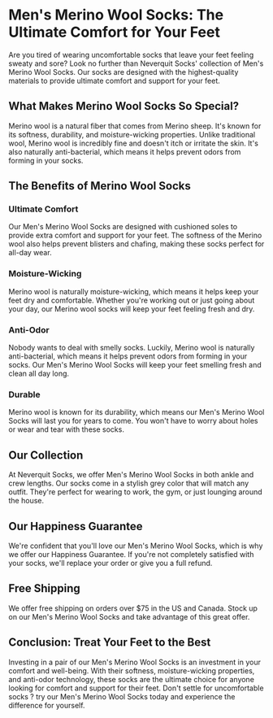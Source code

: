 # Men's Merino Wool Socks: The Ultimate Comfort for Your Feet

Are you tired of wearing uncomfortable socks that leave your feet feeling sweaty and sore? Look no further than Neverquit Socks' collection of Men's Merino Wool Socks. Our socks are designed with the highest-quality materials to provide ultimate comfort and support for your feet.

## What Makes Merino Wool Socks So Special?

Merino wool is a natural fiber that comes from Merino sheep. It's known for its softness, durability, and moisture-wicking properties. Unlike traditional wool, Merino wool is incredibly fine and doesn't itch or irritate the skin. It's also naturally anti-bacterial, which means it helps prevent odors from forming in your socks.

## The Benefits of Merino Wool Socks

### Ultimate Comfort

Our Men's Merino Wool Socks are designed with cushioned soles to provide extra comfort and support for your feet. The softness of the Merino wool also helps prevent blisters and chafing, making these socks perfect for all-day wear.

### Moisture-Wicking

Merino wool is naturally moisture-wicking, which means it helps keep your feet dry and comfortable. Whether you're working out or just going about your day, our Merino wool socks will keep your feet feeling fresh and dry.

### Anti-Odor

Nobody wants to deal with smelly socks. Luckily, Merino wool is naturally anti-bacterial, which means it helps prevent odors from forming in your socks. Our Men's Merino Wool Socks will keep your feet smelling fresh and clean all day long.

### Durable

Merino wool is known for its durability, which means our Men's Merino Wool Socks will last you for years to come. You won't have to worry about holes or wear and tear with these socks.

## Our Collection

At Neverquit Socks, we offer Men's Merino Wool Socks in both ankle and crew lengths. Our socks come in a stylish grey color that will match any outfit. They're perfect for wearing to work, the gym, or just lounging around the house.

## Our Happiness Guarantee

We're confident that you'll love our Men's Merino Wool Socks, which is why we offer our Happiness Guarantee. If you're not completely satisfied with your socks, we'll replace your order or give you a full refund.

## Free Shipping

We offer free shipping on orders over $75 in the US and Canada. Stock up on our Men's Merino Wool Socks and take advantage of this great offer.

## Conclusion: Treat Your Feet to the Best

Investing in a pair of our Men's Merino Wool Socks is an investment in your comfort and well-being. With their softness, moisture-wicking properties, and anti-odor technology, these socks are the ultimate choice for anyone looking for comfort and support for their feet. Don't settle for uncomfortable socks ? try our Men's Merino Wool Socks today and experience the difference for yourself.